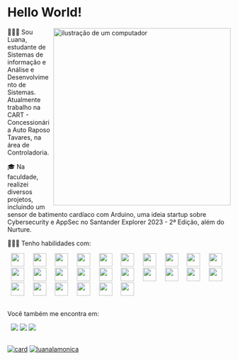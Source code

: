 <h1>Hello World!</h1>

<img src="https://raw.githubusercontent.com/MicaelliMedeiros/micaellimedeiros/master/image/computer-illustration.png" alt="ilustração de um computador" min-width="400px" max-width="400px" width="400px" align="right">

🙋🏼‍♀️ Sou Luana, estudante de Sistemas de informação e Análise e Desenvolvimento de Sistemas. Atualmente trabalho na CART - Concessionária Auto Raposo Tavares, na área de Controladoria.

🎓 Na faculdade, realizei diversos projetos, incluindo um sensor de batimento cardíaco com Arduino, uma ideia startup sobre Cybersecurity e AppSec no Santander Explorer 2023 - 2ª Edição, além do Nurture.

👩🏼‍💻 Tenho habilidades com:

<div style="display: inline">
  &nbsp;&nbsp;<img widht='30' height='30' src="https://img.shields.io/badge/c-%2300599C.svg?style=for-the-badge&logo=c&logoColor=white" />&nbsp;&nbsp;
  &nbsp;&nbsp;<img widht='30' height='30' src="https://img.shields.io/badge/c++-%2300599C.svg?style=for-the-badge&logo=c%2B%2B&logoColor=white" />&nbsp;&nbsp;
  &nbsp;&nbsp;<img widht='30' height='30' src="https://img.shields.io/badge/html5-%23E34F26.svg?style=for-the-badge&logo=html5&logoColor=white" />&nbsp;&nbsp;
  &nbsp;&nbsp;<img widht='30' height='30' src="https://img.shields.io/badge/css3-%231572B6.svg?style=for-the-badge&logo=css3&logoColor=white" />&nbsp;&nbsp;
  &nbsp;&nbsp;<img widht='30' height='30' src="https://img.shields.io/badge/bootstrap-%238511FA.svg?style=for-the-badge&logo=bootstrap&logoColor=white" />&nbsp;&nbsp;
    &nbsp;&nbsp;<img widht='30' height='30' src="https://img.shields.io/badge/typescript-%23007ACC.svg?style=for-the-badge&logo=typescript&logoColor=white" />&nbsp;&nbsp;
  &nbsp;&nbsp;<img widht='30' height='30' src="https://img.shields.io/badge/node.js-6DA55F?style=for-the-badge&logo=node.js&logoColor=white" />&nbsp;&nbsp;
  &nbsp;&nbsp;<img widht='30' height='30' src="https://img.shields.io/badge/javascript-%23323330.svg?style=for-the-badge&logo=javascript&logoColor=%23F7DF1E" />&nbsp;&nbsp;
  &nbsp;&nbsp;<img widht='30' height='30' src="https://img.shields.io/badge/java-%23ED8B00.svg?style=for-the-badge&logo=openjdk&logoColor=white" />&nbsp;&nbsp;
  &nbsp;&nbsp;<img widht='30' height='30' src="https://img.shields.io/badge/NetBeansIDE-1B6AC6.svg?style=for-the-badge&logo=apache-netbeans-ide&logoColor=white" />&nbsp;&nbsp;
  &nbsp;&nbsp;<img widht='30' height='30' src="https://img.shields.io/badge/Eclipse-FE7A16.svg?style=for-the-badge&logo=Eclipse&logoColor=white" />&nbsp;&nbsp;
  &nbsp;&nbsp;<img widht='30' height='30' src="https://img.shields.io/badge/php-%23777BB4.svg?style=for-the-badge&logo=php&logoColor=white" />&nbsp;&nbsp;
  &nbsp;&nbsp;<img widht='30' height='30' src="https://img.shields.io/badge/jupyter-%23FA0F00.svg?style=for-the-badge&logo=jupyter&logoColor=white" />&nbsp;&nbsp;
  &nbsp;&nbsp;<img widht='30' height='30' src="https://img.shields.io/badge/python-3670A0?style=for-the-badge&logo=python&logoColor=ffdd54" />&nbsp;&nbsp;
  &nbsp;&nbsp;<img widht='30' height='30' src="https://img.shields.io/badge/Matplotlib-%23ffffff.svg?style=for-the-badge&logo=Matplotlib&logoColor=black" />&nbsp;&nbsp;
  &nbsp;&nbsp;<img widht='30' height='30' src="https://img.shields.io/badge/pandas-%23150458.svg?style=for-the-badge&logo=pandas&logoColor=white" />&nbsp;&nbsp;
  &nbsp;&nbsp;<img widht='30' height='30' src="https://img.shields.io/badge/Anaconda-%2344A833.svg?style=for-the-badge&logo=anaconda&logoColor=white" />&nbsp;&nbsp;
  &nbsp;&nbsp;<img widht='30' height='30' src="https://img.shields.io/badge/flask-%23000.svg?style=for-the-badge&logo=flask&logoColor=white" />&nbsp;&nbsp;
  &nbsp;&nbsp;<img widht='30' height='30' src="https://img.shields.io/badge/mysql-4479A1.svg?style=for-the-badge&logo=mysql&logoColor=white" />&nbsp;&nbsp;
  &nbsp;&nbsp;<img widht='30' height='30' src="https://img.shields.io/badge/Linux-FCC624?style=for-the-badge&logo=linux&logoColor=black" />&nbsp;&nbsp;
  &nbsp;&nbsp;<img widht='30' height='30' src="https://img.shields.io/badge/r-%23276DC3.svg?style=for-the-badge&logo=r&logoColor=white" />&nbsp;&nbsp;
  &nbsp;&nbsp;<img widht='30' height='30' src="https://img.shields.io/badge/GODOT-%23FFFFFF.svg?style=for-the-badge&logo=godot-engine" />&nbsp;&nbsp;
  &nbsp;&nbsp;<img widht='30' height='30' src="https://img.shields.io/badge/Visual%20Studio-5C2D91.svg?style=for-the-badge&logo=visual-studio&logoColor=white" />&nbsp;&nbsp;
  &nbsp;&nbsp;<img widht='30' height='30' src="https://img.shields.io/badge/c%23-%23239120.svg?style=for-the-badge&logo=csharp&logoColor=white" />&nbsp;&nbsp;
  &nbsp;&nbsp;<img widht='30' height='30' src="https://img.shields.io/badge/.NET-5C2D91?style=for-the-badge&logo=.net&logoColor=white" />&nbsp;&nbsp;
  &nbsp;&nbsp;<img widht='30' height='30' src="https://img.shields.io/badge/-Arduino-00979D?style=for-the-badge&logo=Arduino&logoColor=white" />&nbsp;&nbsp;
  
</div>

##

Você também me encontra em:

&nbsp;<a>
  <img src="https://img.shields.io/badge/linkedin-%230077B5.svg?style=for-the-badge&logo=linkedin&logoColor=white">
  <img src="https://img.shields.io/badge/Gmail-D14836?style=for-the-badge&logo=gmail&logoColor=white">
  <img src="https://img.shields.io/badge/Instagram-%23E4405F.svg?style=for-the-badge&logo=Instagram&logoColor=white">
</a>&nbsp;

##

[![card](https://github-readme-stats.vercel.app/api?username=luanalamonica&theme=radical)](https://github.com/anuraghazra/github-readme-stats)
[![luanalamonica](https://github-readme-stats.vercel.app/api/top-langs/?username=luanalamonica&hide=html&layout=compact&theme=radical)](https://github.com/anuraghazra/github-readme-stats)
